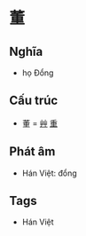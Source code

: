 # 董

## Nghĩa

* họ Đổng

## Cấu trúc
* 董 = [艸](艸.md) [重](重.md)

## Phát âm

* Hán Việt: đổng

## Tags
* Hán Việt

<script>window.HANZI_FIELD='董';</script>
